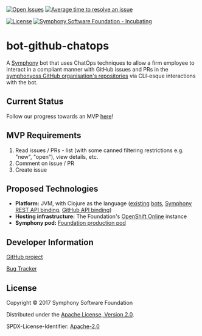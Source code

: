 <!-- [![Build Status](https://travis-ci.org/symphonyoss/bot-github-chatops.svg?branch=master)](https://travis-ci.org/symphonyoss/bot-github-chatops) -->
[![Open Issues](https://img.shields.io/github/issues/symphonyoss/bot-github-chatops.svg)](https://github.com/symphonyoss/bot-github-chatops/issues)
[![Average time to resolve an issue](http://isitmaintained.com/badge/resolution/symphonyoss/bot-github-chatops.svg)](http://isitmaintained.com/project/symphonyoss/bot-github-chatops "Average time to resolve an issue")
<!-- [![Dependencies Status](https://versions.deps.co/symphonyoss/bot-github-chatops/status.svg)](https://versions.deps.co/symphonyoss/bot-github-chatops) -->
[![License](https://img.shields.io/github/license/symphonyoss/bot-github-chatops.svg)](https://github.com/symphonyoss/bot-github-chatops/blob/master/LICENSE)
[![Symphony Software Foundation - Incubating](https://cdn.rawgit.com/symphonyoss/contrib-toolbox/master/images/ssf-badge-incubating.svg)](https://symphonyoss.atlassian.net/wiki/display/FM/Incubating)

# bot-github-chatops

A [Symphony](http://www.symphony.com/) bot that uses ChatOps techniques to allow a firm employee to interact in a
compliant manner with GitHub issues and PRs in the [symphonyoss GitHub organisation's
repositories](https://github.com/symphonyoss) via CLI-esque interactions with the bot.

## Current Status

Follow our progress towards an MVP [here](https://github.com/symphonyoss/bot-github-chatops/projects/1)!

## MVP Requirements

 1. Read issues / PRs - list (with some canned filtering restrictions e.g. "new", "open"), view details, etc.
 2. Comment on issue / PR
 3. Create issue

## Proposed Technologies

 * **Platform:** JVM, with Clojure as the language ([existing](https://github.com/symphonyoss/bot-unfurl) [bots](https://github.com/pmonks/bot-clj),
   [Symphony REST API binding](https://github.com/symphonyoss/clj-symphony), [GitHub API binding](https://github.com/irresponsible/tentacles/))
 * **Hosting infrastructure:** The Foundation's [OpenShift Online](https://www.openshift.com/features/index.html) instance
 * **Symphony pod:** [Foundation production pod](https://foundation.symphony.com/)

## Developer Information

[GitHub project](https://github.com/symphonyoss/bot-github-chatops)

[Bug Tracker](https://github.com/symphonyoss/bot-github-chatops/issues)

## License

Copyright © 2017 Symphony Software Foundation

Distributed under the [Apache License, Version 2.0](http://www.apache.org/licenses/LICENSE-2.0).

SPDX-License-Identifier: [Apache-2.0](https://spdx.org/licenses/Apache-2.0)
